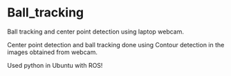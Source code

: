 # Ball_tracking
Ball tracking and center point detection using laptop webcam.

Center point detection and ball tracking done using Contour detection in the images obtained from webcam.

Used python in Ubuntu with ROS!
